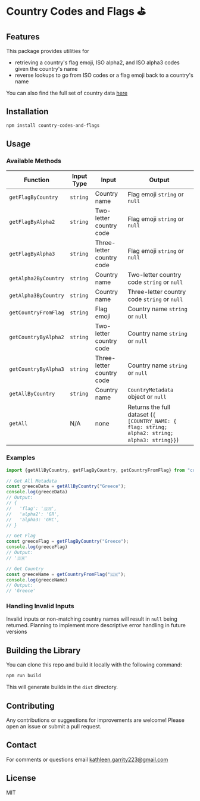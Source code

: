 # Country Codes and Flags ⛳️

## Features

This package provides utilities for 

* retrieving a country's flag emoji, ISO alpha2, and ISO alpha3 codes given the country's name
* reverse lookups to go from ISO codes or a flag emoji back to a country's name

You can also find the full set of country data [here](https://github.com/kgarrity22/country-codes-and-flags/blob/main/src/country-lookup.ts)


## Installation

```bash
npm install country-codes-and-flags
```



## Usage

### Available Methods
| Function             | Input Type | Input                     | Output                                                                                         |
|----------------------|------------|---------------------------|------------------------------------------------------------------------------------------------|
| `getFlagByCountry`   | `string`   | Country name              | Flag emoji `string` or `null`                                                                  |
| `getFlagByAlpha2`    | `string`   | Two-letter country code   | Flag emoji `string` or `null`                                                                  |
| `getFlagByAlpha3`    | `string`   | Three-letter country code | Flag emoji `string` or `null`                                                                  |
| `getAlpha2ByCountry` | `string`   | Country name              | Two-letter country code `string` or `null`                                                     |
| `getAlpha3ByCountry` | `string`   | Country name              | Three-letter country code `string` or `null`                                                   |
| `getCountryFromFlag` | `string`   | Flag emoji                | Country name `string` or `null`                                                                |
| `getCountryByAlpha2` | `string`   | Two-letter country code   | Country name `string` or `null`                                                                |
| `getCountryByAlpha3` | `string`   | Three-letter country code | Country name `string` or `null`                                                                |
| `getAllByCountry`    | `string`   | Country name              | `CountryMetadata` object or `null`                                                             |
| `getAll`             | N/A        | none                      | Returns the full dataset (`{ [COUNTRY_NAME: { flag: string; alpha2: string; alpha3: string}}`) |


### Examples

```typescript
import {getAllByCountry, getFlagByCountry, getCountryFromFlag} from "country-codes-and-flags";

// Get All Metadata
const greeceData = getAllByCountry("Greece");
console.log(greeceData)
// Output:
// {
//   'flag': '🇬🇷',
//   'alpha2': 'GR',
//   'alpha3: 'GRC',
// }

// Get Flag
const greeceFlag = getFlagByCountry("Greece");
console.log(greeceFlag)
// Output:
// '🇬🇷'

// Get Country
const greeceName = getCountryFromFlag("🇬🇷");
console.log(greeceName)
// Output:
// 'Greece'

```

### Handling Invalid Inputs

Invalid inputs or non-matching country names will result in `null` being returned. Planning to implement more descriptive error handling in future versions

## Building the Library

You can clone this repo and build it locally with the following command: 

```bash
npm run build
```

This will generate builds in the `dist` directory.


## Contributing

Any contributions or suggestions for improvements are welcome! Please open an issue or submit a pull request.

## Contact

For comments or questions email kathleen.garrity223@gmail.com

## License

MIT